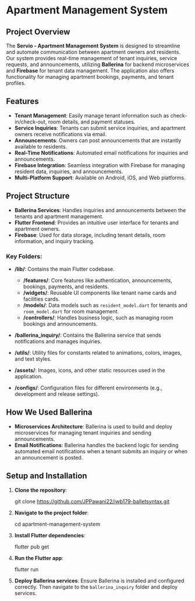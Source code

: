 # Apartment Management System

## Project Overview

The **Servio - Apartment Management System** is designed to streamline and automate communication between apartment owners and residents. Our system provides real-time management of tenant inquiries, service requests, and announcements, utilizing **Ballerina** for backend microservices and **Firebase** for tenant data management. The application also offers functionality for managing apartment bookings, payments, and tenant profiles.



## Features

- **Tenant Management**: Easily manage tenant information such as check-in/check-out, room details, and payment statuses.
- **Service Inquiries**: Tenants can submit service inquiries, and apartment owners receive notifications via email.
- **Announcements**: Owners can post announcements that are instantly available to residents.
- **Real-Time Notifications**: Automated email notifications for inquiries and announcements.
- **Firebase Integration**: Seamless integration with Firebase for managing resident data, inquiries, and announcements.
- **Multi-Platform Support**: Available on Android, iOS, and Web platforms.


## Project Structure

- **Ballerina Services**: Handles inquiries and announcements between the tenants and apartment management.
- **Flutter Frontend**: Provides an intuitive user interface for tenants and apartment owners.
- **Firebase**: Used for data storage, including tenant details, room information, and inquiry tracking.

### Key Folders:

- **/lib/**: Contains the main Flutter codebase.
  - **/features/**: Core features like authentication, announcements, bookings, payments, and residents.
  - **/widgets/**: Reusable UI components like tenant name cards and facilities cards.
  - **/models/**: Data models such as `resident_model.dart` for tenants and `room_model.dart` for room management.
  - **/controllers/**: Handles business logic, such as managing room bookings and announcements.
  
- **/ballerina_inquiry/**: Contains the Ballerina service that sends notifications and manages inquiries.
  
- **/utils/**: Utility files for constants related to animations, colors, images, and text styles.

- **/assets/**: Images, icons, and other static resources used in the application.
  
- **/configs/**: Configuration files for different environments (e.g., development and release settings).



## How We Used Ballerina

- **Microservices Architecture**: Ballerina is used to build and deploy microservices for managing tenant inquiries and sending announcements.
- **Email Notifications**: Ballerina handles the backend logic for sending automated email notifications when a tenant submits an inquiry or when an announcement is posted.



## Setup and Installation

1. **Clone the repository**:
   
   git clone https://github.com/JPPawani22/iwb179-balletsyntax.git
  

2. **Navigate to the project folder**:

   cd apartment-management-system
   

3. **Install Flutter dependencies**:
   
   flutter pub get
   

4. **Run the Flutter app**:
   
   flutter run
  

5. **Deploy Ballerina services**:
   Ensure Ballerina is installed and configured correctly. Then navigate to the `ballerina_inquiry` folder and deploy services.



